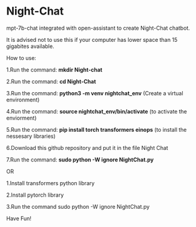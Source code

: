 # Night-Chat
mpt-7b-chat integrated with open-assistant to create Night-Chat chatbot.

It is advised not to use this if your computer has lower space than 15 gigabites available.

How to use:

1.Run the command: **mkdir Night-chat**

2.Run the command: **cd Night-Chat**

3.Run the command: **python3 -m venv nightchat_env** (Create a virtual environment)

4.Run the command: **source nightchat_env/bin/activate** (to activate the enviorment)

5.Run the command: **pip install torch transformers einops** (to install the nessesary libraries)

6.Download this github repository and put it in the file Night Chat

7.Run the command: **sudo python -W ignore NightChat.py**

OR

1.Install transformers python library

2.Install pytorch library

3.Run the command sudo python -W ignore NightChat.py


Have Fun!
